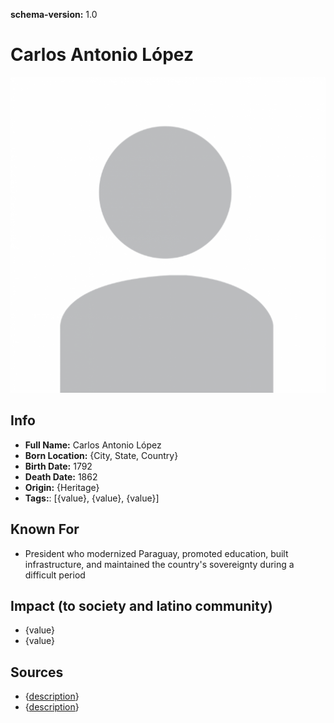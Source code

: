 **schema-version:** 1.0
# Carlos Antonio López

![image description](images/person-image-template.png)

## Info
- **Full Name:** Carlos Antonio López
- **Born Location:** {City, State, Country}
- **Birth Date:** 1792
- **Death Date:** 1862
- **Origin:** {Heritage}  
- **Tags:**: [{value}, {value}, {value}]

## Known For
- President who modernized Paraguay, promoted education, built infrastructure, and maintained the country's sovereignty during a difficult period

## Impact (to society and latino community)
- {value}
- {value}

## Sources
- {[description](link)}
- {[description](link)}